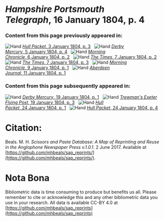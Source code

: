 # *Hampshire Portsmouth Telegraph*, 16 January 1804, p. 4  
  
### Content from this page previously appeared in:  
![Hand](http://scissorsandpaste.net/wp-content/uploads/2017/06/smallhandpointer.png) [*Hull Packet*, 3 January 1804, p. 3](https://mhbeals.github.io/sap_html/Hull-Packet/Hull-Packet-3-January-1804-p-3)  
![Hand](http://scissorsandpaste.net/wp-content/uploads/2017/06/smallhandpointer.png) [*Derby Mercury*, 5 January 1804, p. 4](https://mhbeals.github.io/sap_html/Derby-Mercury/Derby-Mercury-5-January-1804-p-4)  
![Hand](http://scissorsandpaste.net/wp-content/uploads/2017/06/smallhandpointer.png) [*Morning Chronicle*, 6 January 1804, p. 2](https://mhbeals.github.io/sap_html/Morning-Chronicle/Morning-Chronicle-6-January-1804-p-2)  
![Hand](http://scissorsandpaste.net/wp-content/uploads/2017/06/smallhandpointer.png) [*The Times*, 7 January 1804, p. 2](https://mhbeals.github.io/sap_html/The-Times/The-Times-7-January-1804-p-2)  
![Hand](http://scissorsandpaste.net/wp-content/uploads/2017/06/smallhandpointer.png) [*The Times*, 7 January 1804, p. 3](https://mhbeals.github.io/sap_html/The-Times/The-Times-7-January-1804-p-3)  
![Hand](http://scissorsandpaste.net/wp-content/uploads/2017/06/smallhandpointer.png) [*Morning Chronicle*, 9 January 1804, p. 1](https://mhbeals.github.io/sap_html/Morning-Chronicle/Morning-Chronicle-9-January-1804-p-1)  
![Hand](http://scissorsandpaste.net/wp-content/uploads/2017/06/smallhandpointer.png) [*Aberdeen Journal*, 11 January 1804, p. 1](https://mhbeals.github.io/sap_html/Aberdeen-Journal/Aberdeen-Journal-11-January-1804-p-1)  
  
### Content from this page subsequently appeared in:  
![Hand](http://scissorsandpaste.net/wp-content/uploads/2017/06/smallhandpointer.png) [*Derby Mercury*, 19 January 1804, p. 1](https://mhbeals.github.io/sap_html/Derby-Mercury/Derby-Mercury-19-January-1804-p-1)  
![Hand](http://scissorsandpaste.net/wp-content/uploads/2017/06/smallhandpointer.png) [*Trewman's Exeter Flying Post*, 19 January 1804, p. 3](https://mhbeals.github.io/sap_html/Trewman's-Exeter-Flying-Post/Trewman's-Exeter-Flying-Post-19-January-1804-p-3)  
![Hand](http://scissorsandpaste.net/wp-content/uploads/2017/06/smallhandpointer.png) [*Hull Packet*, 24 January 1804, p. 1](https://mhbeals.github.io/sap_html/Hull-Packet/Hull-Packet-24-January-1804-p-1)  
![Hand](http://scissorsandpaste.net/wp-content/uploads/2017/06/smallhandpointer.png) [*Hull Packet*, 24 January 1804, p. 4](https://mhbeals.github.io/sap_html/Hull-Packet/Hull-Packet-24-January-1804-p-4)  


# Citation: 

Beals. M. H. *Scissors and Paste Database: A Map of Reprinting and Reuse in the Anglophone Newspaper Press v.1.0.1.* 2 June 2017. Available at [https://github.com/mhbeals/sap_reprints/](https://github.com/mhbeals/sap_reprints/). 

# Nota Bona

Bibliometric data is time consuming to produce but benefits us all. Please remember to cite or acknowledge this and any other bibliometric data you use in your research. All data is available CC-BY 4.0 at [https://github.com/mhbeals/sap_reprints](https://github.com/mhbeals/sap_reprints)